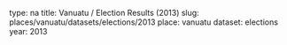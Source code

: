 type: na
title: Vanuatu / Election Results (2013)
slug: places/vanuatu/datasets/elections/2013
place: vanuatu
dataset: elections
year: 2013
